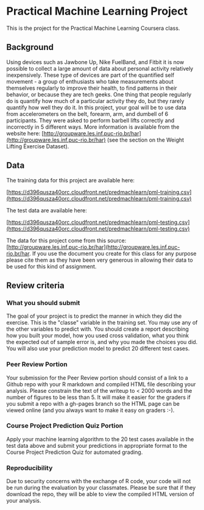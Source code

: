 # Practical Machine Learning Project
This is the project for the Practical Machine Learning Coursera class.


## Background

Using devices such as Jawbone Up, Nike FuelBand, and Fitbit it is now
possible to collect a large amount of data about personal activity
relatively inexpensively. These type of devices are part of the
quantified self movement - a group of enthusiasts who take
measurements about themselves regularly to improve their health, to
find patterns in their behavior, or because they are tech geeks. One
thing that people regularly do is quantify how much of a particular
activity they do, but they rarely quantify how well they do it. In
this project, your goal will be to use data from accelerometers on the
belt, forearm, arm, and dumbell of 6 participants. They were asked to
perform barbell lifts correctly and incorrectly in 5 different
ways. More information is available from the website here:
[http://groupware.les.inf.puc-rio.br/har](http://groupware.les.inf.puc-rio.br/har)
(see the section on the Weight Lifting Exercise Dataset).


## Data

The training data for this project are available here:

[https://d396qusza40orc.cloudfront.net/predmachlearn/pml-training.csv](https://d396qusza40orc.cloudfront.net/predmachlearn/pml-training.csv)

The test data are available here:

[https://d396qusza40orc.cloudfront.net/predmachlearn/pml-testing.csv](https://d396qusza40orc.cloudfront.net/predmachlearn/pml-testing.csv)


The data for this project come from this source:
[http://groupware.les.inf.puc-rio.br/har](http://groupware.les.inf.puc-rio.br/har. If
you use the document you create for this class for any purpose please
cite them as they have been very generous in allowing their data to be
used for this kind of assignment.

## Review criteria

### What you should submit

The goal of your project is to predict the manner in which they did
the exercise. This is the "classe" variable in the training set. You
may use any of the other variables to predict with. You should create
a report describing how you built your model, how you used cross
validation, what you think the expected out of sample error is, and
why you made the choices you did. You will also use your prediction
model to predict 20 different test cases.

### Peer Review Portion

Your submission for the Peer Review portion should consist of a link
to a Github repo with your R markdown and compiled HTML file
describing your analysis. Please constrain the text of the writeup to
< 2000 words and the number of figures to be less than 5. It will make
it easier for the graders if you submit a repo with a gh-pages branch
so the HTML page can be viewed online (and you always want to make it
easy on graders :-).

### Course Project Prediction Quiz Portion

Apply your machine learning algorithm to the 20 test cases available
in the test data above and submit your predictions in appropriate
format to the Course Project Prediction Quiz for automated grading.

### Reproducibility

Due to security concerns with the exchange of R code, your code will
not be run during the evaluation by your classmates. Please be sure
that if they download the repo, they will be able to view the compiled
HTML version of your analysis.
